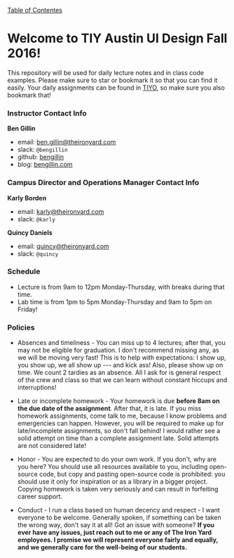 [Table of Contentes](/README.md)

# Welcome to TIY Austin UI Design Fall 2016!

This repository will be used for daily lecture notes and in class code examples. Please make sure to star or bookmark it so that you can find it easily. Your daily assignments can be found in [TIYO](https://online.theironyard.com/), so make sure you also bookmark that!

### Instructor Contact Info

**Ben Gillin**
- email: ben.gillin@theironyard.com
- slack: `@bengillin`
- github: [bengillin](http://github.com/bengillin)
- blog: [bengillin.com](http://bengillin.com)

### Campus Director and Operations Manager Contact Info

**Karly Borden**
- email: karly@theironyard.com
- slack: `@karly`

**Quincy Daniels**
- email: quincy@theironyard.com
- slack: `@quincy`

### Schedule

- Lecture is from 9am to 12pm Monday-Thursday, with breaks during that time.
- Lab time is from 1pm to 5pm Monday-Thursday and 9am to 5pm on Friday!

### Policies

- Absences and timeliness - You can miss up to 4 lectures; after that, you may not be eligible for graduation. I don't recommend missing any, as we will be moving very fast! This is to help with expectations: I show up, you show up, we all show up --- and kick ass! Also, please show up on time. We count 2 tardies as an absence. All I ask for is general respect of the crew and class so that we can learn without constant hiccups and interruptions!

- Late or incomplete homework - Your homework is due **before 8am on the due date of the assignment**. After that, it is late. If you miss homework assignments, come talk to me, because I know problems and emergencies can happen. However, you will be required to make up for late/incomplete assignments, so don't fall behind! I would rather see a solid attempt on time than a complete assignment late. Solid attempts are not considered late!

- Honor - You are expected to do your own work. If you don't, why are you here? You should use all resources available to you, including open-source code, but copy and pasting open-source code is prohibited: you should use it only for inspiration or as a library in a bigger project. Copying homework is taken very seriously and can result in forfeiting career support.

- Conduct - I run a class based on human decency and respect - I want everyone to be welcome. Generally spoken, if something can be taken the wrong way, don't say it at all! Got an issue with someone? **If you ever have any issues, just reach out to me or any of The Iron Yard employees. I promise we will represent everyone fairly and equally, and we generally care for the well-being of our students.**
